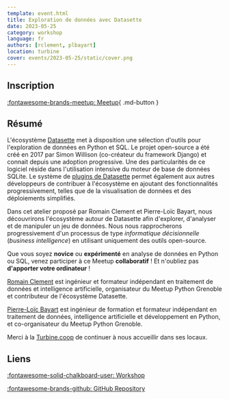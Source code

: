 ```yaml
---
template: event.html
title: Exploration de données avec Datasette
date: 2023-05-25
category: workshop
language: fr
authors: [rclement, plbayart]
location: turbine
cover: events/2023-05-25/static/cover.png
---
```


## Inscription

[:fontawesome-brands-meetup: Meetup](https://www.meetup.com/fr-FR/groupe-dutilisateurs-python-grenoble/events/293425930/){ .md-button }

## Résumé

L'écosystème [Datasette](https://datasette.io) met à disposition une sélection d'outils pour l'exploration de données en Python et SQL. Le projet open-source a été créé en 2017 par Simon Willison (co-créateur du framework Django) et connait depuis une adoption progressive. Une des particularités de ce logiciel réside dans l'utilisation intensive du moteur de base de données SQLite. Le système de [plugins de Datasette](https://datasette.io/plugins) permet également aux autres développeurs de contribuer à l'écosystème en ajoutant des fonctionnalités progressivement, telles que de la visualisation de données et des déploiements simplifiés.

Dans cet atelier proposé par Romain Clement et Pierre-Loïc Bayart, nous découvrirons l'écosystème autour de Datasette afin d'explorer, d'analyser et de manipuler un jeu de données. Nous nous rapprocherons progressivement d'un processus de type _informatique décisionnelle_ (_business intelligence_) en utilisant uniquement des outils open-source.

Que vous soyez **novice** ou **expérimenté** en analyse de données en Python ou SQL, venez participer à ce Meetup **collaboratif** ! Et n'oubliez pas **d'apporter votre ordinateur** !

[Romain Clement](https://www.linkedin.com/in/romainclement/) est ingénieur et formateur indépendant en traitement de données et intelligence artificielle, organisateur du Meetup Python Grenoble et contributeur de l'écosystème Datasette.

[Pierre-Loïc Bayart](https://www.linkedin.com/in/pierreloicbayart/) est ingénieur de formation et formateur indépendant en traitement de données, intelligence artificielle et développement en Python, et co-organisateur du Meetup Python Grenoble.

Merci à la [Turbine.coop](https://turbine.coop/) de continuer à nous accueillir dans ses locaux.

## Liens

[:fontawesome-solid-chalkboard-user: Workshop](https://meetup-python-grenoble.github.io/datasette-workshop/)

[:fontawesome-brands-github: GitHub Repository](https://github.com/meetup-python-grenoble/datasette-workshop)
